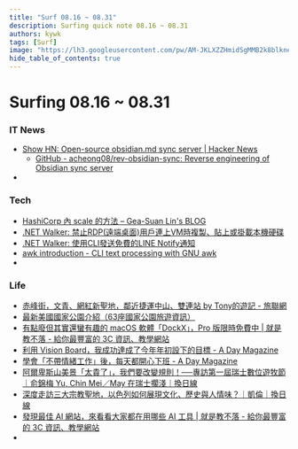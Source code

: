 ```yaml
---
title: "Surf 08.16 ~ 08.31"
description: Surfing quick note 08.16 ~ 08.31
authors: kywk
tags: [Surf]
image: "https://lh3.googleusercontent.com/pw/AM-JKLXZZHmidSgMMB2k8blkneclNRysPXLr__G7rZ4hPi2sN0jC67PHAbX1MyFj8hQX_MTZ6bwIMPwCyu2fu1bU0ZXSX09eu-OlSDb4U-9haUS_wgnVPLaCM6WQLsRbsnocF8X5Edmt35rDjytljbNEMsaf8A=w800-no?authuser=0"
hide_table_of_contents: true
---
```


Surfing 08.16 ~ 08.31
==================

### IT News

- [Show HN: Open-source obsidian.md sync server | Hacker News](https://news.ycombinator.com/item?id=37247767)
	- [GitHub - acheong08/rev-obsidian-sync: Reverse engineering of Obsidian sync server](https://github.com/acheong08/rev-obsidian-sync)
- 


### Tech

- [HashiCorp 內 scale 的方法 – Gea-Suan Lin's BLOG](https://blog.gslin.org/archives/2023/08/22/11306/)
- [.NET Walker: 禁止RDP(遠端桌面)用戶連上VM時複製、貼上或掛載本機硬碟](https://studyhost.blogspot.com/2023/08/rdpvm.html)
- [.NET Walker: 使用CLI發送免費的LINE Notify通知](https://studyhost.blogspot.com/2023/08/cliline-notify.html)
- [awk introduction - CLI text processing with GNU awk](https://learnbyexample.github.io/learn_gnuawk/awk-introduction.html)
- 

### Life

- [赤峰街，文青、網紅新聖地，鄰近捷運中山、雙連站 by Tony的遊記 - 旅聯網](https://www.waytogo.cc/page/87661)
- [最新美國國家公園介紹（63座國家公園旅遊資訊）](https://www.triplife.tw/2023/08/US-National-Parks.html)
- [有點廢但其實還蠻有趣的 macOS 軟體「DockX」，Pro 版限時免費中 | 就是教不落 - 給你最豐富的 3C 資訊、教學網站](https://steachs.com/archives/63485?utm_source=pocket_saves)
- [利用 Vision Board，我成功達成了今年年初設下的目標 - A Day Magazine](https://www.adaymag.com/2023/08/24/vision-board-to-reach-my-goal.html)
- [學會「不帶情緒工作」後，每天都開心下班 - A Day Magazine](https://www.adaymag.com/2023/08/24/work-without-emotion-leave-work-happily-every-day.html)
- [阿爾卑斯山美景「太貴了」，我們要改變規則！──專訪第一屆瑞士數位遊牧節｜俞錦梅 Yu, Chin Mei／May 在瑞士擱淺｜換日線](https://crossing.cw.com.tw/article/18027)
- [深度走訪三大宗教聖地，以色列如何展現文化、歷史與人情味？｜凱倫｜換日線](https://crossing.cw.com.tw/article/18026)
- [發現最佳 AI 網站，來看看大家都在用哪些 AI 工具 | 就是教不落 - 給你最豐富的 3C 資訊、教學網站](https://steachs.com/archives/63509)
- 
